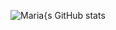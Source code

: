 ![Maria{s GitHub stats](https://github-readme-stats.vercel.app/api?username=e4fgg&show_icons=true&theme=dracula)
